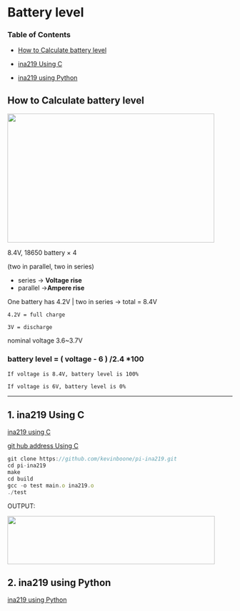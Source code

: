 # Battery level



### **Table of Contents**
- [How to Calculate battery level](#how-to-calculate-battery-level)

- [ina219 Using C](#1-ina219-using-c)

- [ina219 using Python](#2-ina219-using-python)


## How to Calculate battery level

<img src="https://user-images.githubusercontent.com/81483791/194762686-8d460809-6a58-4587-b921-dea96e5f7d65.png"  width="463" height="289"/>       

8.4V, 18650 battery × 4

(two in parallel, two in series)

- series → **Voltage rise**
- parallel →**Ampere rise**

One battery has 4.2V | two in series -> total = 8.4V

    4.2V = full charge

    3V = discharge

nominal voltage 3.6~3.7V

### battery level = ( voltage - 6 ) /2.4 *100

    If voltage is 8.4V, battery level is 100% 

    If voltage is 6V, battery level is 0% 
- - -

## 1. ina219 Using C

[ina219 using C](https://kevinboone.me/pi-ina219.html?i=1) 

[git hub address Using C](https://github.com/kevinboone/pi-ina219)

```jsx
git clone https://github.com/kevinboone/pi-ina219.git
cd pi-ina219
make
cd build
gcc -o test main.o ina219.o
./test
```

OUTPUT:

<img src="https://user-images.githubusercontent.com/81483791/198119436-f2e6cc87-d877-4cdd-a20c-01345ecbea8a.png"  width="464" height="108"/>    


## 2. ina219 using Python

[ina219 using Python](https://pypi.org/project/pi-ina219/)